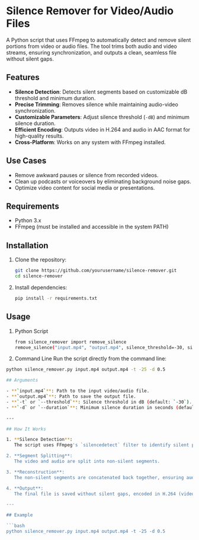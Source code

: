 # Silence Remover for Video/Audio Files

A Python script that uses FFmpeg to automatically detect and remove silent portions from video or audio files. The tool trims both audio and video streams, ensuring synchronization, and outputs a clean, seamless file without silent gaps.

## Features

- **Silence Detection**: Detects silent segments based on customizable dB threshold and minimum duration.
- **Precise Trimming**: Removes silence while maintaining audio-video synchronization.
- **Customizable Parameters**: Adjust silence threshold (`-dB`) and minimum silence duration.
- **Efficient Encoding**: Outputs video in H.264 and audio in AAC format for high-quality results.
- **Cross-Platform**: Works on any system with FFmpeg installed.

## Use Cases

- Remove awkward pauses or silence from recorded videos.
- Clean up podcasts or voiceovers by eliminating background noise gaps.
- Optimize video content for social media or presentations.

## Requirements

- Python 3.x
- FFmpeg (must be installed and accessible in the system PATH)

## Installation

1. Clone the repository:
   ```bash
   git clone https://github.com/yourusername/silence-remover.git
   cd silence-remover
2. Install dependencies:
   ```bash
   pip install -r requirements.txt

## Usage

1. Python Script
   ```bash
   from silence_remover import remove_silence
   remove_silence("input.mp4", "output.mp4", silence_threshold=-30, silence_duration=0.3)

2. Command Line
Run the script directly from the command line:
```bash
python silence_remover.py input.mp4 output.mp4 -t -25 -d 0.5

## Arguments

- **`input.mp4`**: Path to the input video/audio file.
- **`output.mp4`**: Path to save the output file.
- **`-t` or `--threshold`**: Silence threshold in dB (default: `-30`).
- **`-d` or `--duration`**: Minimum silence duration in seconds (default: `0.3`).

---

## How It Works

1. **Silence Detection**:  
   The script uses FFmpeg's `silencedetect` filter to identify silent portions of the audio based on the specified threshold and duration.

2. **Segment Splitting**:  
   The video and audio are split into non-silent segments.

3. **Reconstruction**:  
   The non-silent segments are concatenated back together, ensuring audio-video synchronization.

4. **Output**:  
   The final file is saved without silent gaps, encoded in H.264 (video) and AAC (audio).

---

## Example

```bash
python silence_remover.py input.mp4 output.mp4 -t -25 -d 0.5

